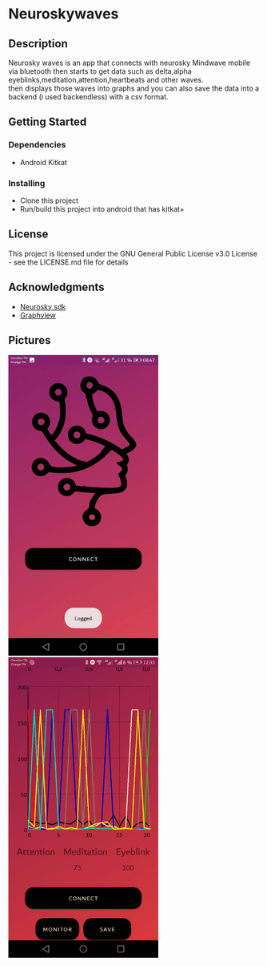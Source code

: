 # Neuroskywaves

## Description

Neurosky waves is an app that connects with neurosky Mindwave mobile via bluetooth then starts to get data such as delta,alpha  
eyeblinks,meditation,attention,heartbeats and other waves.  
then displays those waves into graphs and you can also save the data into a backend (i used backendless) with a csv format.

## Getting Started

### Dependencies

* Android Kitkat

### Installing

* Clone this project
* Run/build this project into android that has kitkat+

## License

This project is licensed under the GNU General Public License v3.0 License - see the LICENSE.md file for details

## Acknowledgments

* [Neurosky sdk](https://github.com/matiassingers/awesome-readme)
* [Graphview](https://github.com/jjoe64/GraphView)
## Pictures
<img src="images/received_197762648908800.webp" width="300"> <img src="images/received_3035351316734803.webp" width="300">
